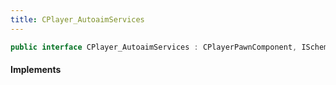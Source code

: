```yaml
---
title: CPlayer_AutoaimServices
---
```


```csharp
public interface CPlayer_AutoaimServices : CPlayerPawnComponent, ISchemaClass<CPlayerPawnComponent>, ISchemaClass<CPlayer_AutoaimServices>, ISchemaField, ISchemaClass, INativeHandle
```

#### Implements

